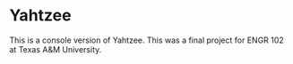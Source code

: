 # Yahtzee

This is a console version of Yahtzee. This was a final project for ENGR 102 at Texas A&M University.
